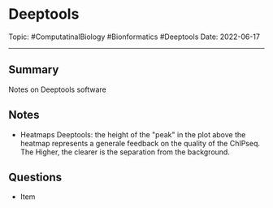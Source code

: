 
# Deeptools
Topic: #ComputatinalBiology #Bionformatics #Deeptools
Date: 2022-06-17


---

## Summary
Notes on Deeptools software

## Notes
* Heatmaps Deeptools: the height of the "peak" in the plot above the heatmap represents a generale feedback on the quality of the ChIPseq. The Higher, the clearer is the separation from the background.

## Questions
- Item



